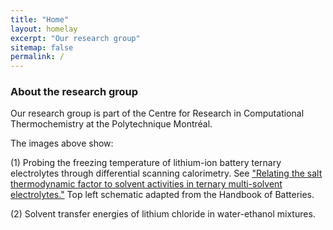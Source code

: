 ```yaml
---
title: "Home"
layout: homelay
excerpt: "Our research group"
sitemap: false
permalink: /
---
```


### About the research group 

Our research group is part of the Centre for Research in Computational Thermochemistry at the Polytechnique Montréal.

The images above show:
 
(1) Probing the freezing temperature of lithium-ion battery ternary electrolytes through differential scanning calorimetry. See ["Relating the salt thermodynamic factor to solvent activities in ternary multi-solvent electrolytes."](https://iopscience.iop.org/article/10.1149/1945-7111/ada646/meta) Top left schematic adapted from the Handbook of Batteries.
 
(2) Solvent transfer energies of lithium chloride in water-ethanol mixtures.
